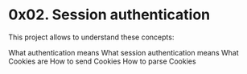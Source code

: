 # 0x02. Session authentication
This project allows to understand these concepts:

What authentication means
What session authentication means
What Cookies are
How to send Cookies
How to parse Cookies
